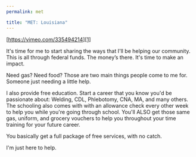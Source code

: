 ```yaml
---
permalink: met

title: "MET: Louisiana"
---
```


[https://vimeo.com/335494214][1]

It's time for me to start sharing the ways that I'll be helping our community. This is all through federal funds. The money’s there. It's time to make an impact.

Need gas? Need food? Those are two main things people come to me for. Someone just needing a little help.

I also provide free education. Start a career that you know you'd be passionate about: Welding, CDL, Phlebotomy, CNA, MA, and many others. The schooling also comes with with an allowance check every other week to help you while you're going through school. You'll ALSO get those same gas, uniform, and grocery vouchers to help you throughout your time training for your future career.

You basically get a full package of free services, with no catch.

I'm just here to help.

[1]:	https://vimeo.com/335494214